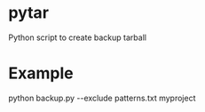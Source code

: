 pytar
=====

Python script to create backup tarball

Example
=======

python backup.py --exclude patterns.txt myproject
